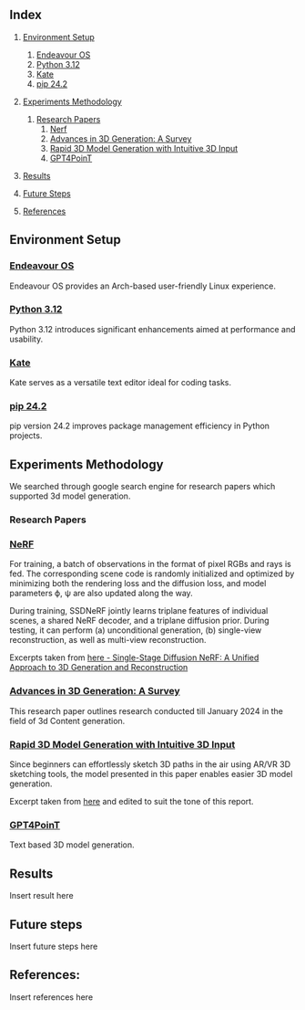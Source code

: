 <a id="index"></a>




## Index
1. [Environment Setup](#env)
    1. [Endeavour OS](#endeavour)
    2. [Python 3.12](#py3.12)
    3. [Kate](#kate)
    4. [pip 24.2](#pip2.42)

2. [Experiments Methodology](#methodology)
    1. [Research Papers](#papers)
        1. [Nerf](#nerf)
        2. [Advances in 3D Generation: A Survey](#gen_survey)
        3. [Rapid 3D Model Generation with Intuitive 3D Input](#vr3d)
        4. [GPT4PoinT](#gpt4point)
3. [Results](#results)
4. [Future Steps](#fsteps)
5. [References](#citations)






<a id="env"></a>




## Environment Setup




<a id="endeavour"></a>




### [Endeavour OS](https://endeavouros.com/news/our-fifth-anniversary-the-return-of-arm-and-the-endeavour-release-with-plasma-6-1-is-here/)




Endeavour OS provides an Arch-based user-friendly Linux experience.




<a id="py3.12"></a>




### [Python 3.12](https://www.python.org/downloads/release/python-3120/)




Python 3.12 introduces significant enhancements aimed at performance and usability.




<a id="kate"></a>




### [Kate](https://kate-editor.org/get-it/)




 Kate serves as a versatile text editor ideal for coding tasks.




 <a id="pip2.42"></a>




### [pip 24.2](https://pypi.org/project/pip/24.2/)




 pip version 24.2 improves package management efficiency in Python projects.










<a id="methodology"></a>




##  Experiments Methodology




We searched through google search engine for research papers which supported 3d model generation.




<a id="papers"></a>




### Research Papers




<a id="nerf"></a>




### [NeRF](https://www.matthewtancik.com/nerf)




For training, a batch of observations in the format of pixel RGBs and rays is fed. The corresponding scene code is randomly initialized and optimized by minimizing both the rendering loss and the diffusion loss, and model parameters ϕ, ψ are also updated along the way.


During training, SSDNeRF jointly learns triplane features of individual scenes, a shared NeRF decoder, and a triplane diffusion prior. During testing, it can perform (a) unconditional generation, (b) single-view reconstruction, as well as multi-view reconstruction.


Excerpts taken from [here - Single-Stage Diffusion NeRF: A Unified Approach to 3D Generation and Reconstruction](https://lakonik.github.io/ssdnerf/)




<a id="gen_survey"></a>





### [Advances in 3D Generation: A Survey](https://arxiv.org/pdf/2401.17807)





This research paper outlines research conducted till January 2024 in the field of 3d Content generation.







<a id="vr3d"></a>





### [Rapid 3D Model Generation with Intuitive 3D Input](https://openaccess.thecvf.com/content/CVPR2024/papers/Chen_Rapid_3D_Model_Generation_with_Intuitive_3D_Input_CVPR_2024_paper.pdf)




Since beginners can effortlessly sketch 3D paths in the air using AR/VR 3D sketching tools, the model presented in this paper enables easier 3D model generation.


Excerpt taken from [here](https://openaccess.thecvf.com/content/CVPR2024/papers/Chen_Rapid_3D_Model_Generation_with_Intuitive_3D_Input_CVPR_2024_paper.pdf) and edited to suit the tone of this report.




<a id = "gpt4point"></a>




### [GPT4PoinT](https://github.com/Pointcept/GPT4Point)
<a id="results"></a>




Text based 3D model generation.






<a id="results"></a>





## Results





Insert result here




<a id="fsteps"></a>




## Future steps




Insert future steps here




<a id="citations"></a>






## References:




Insert references here

